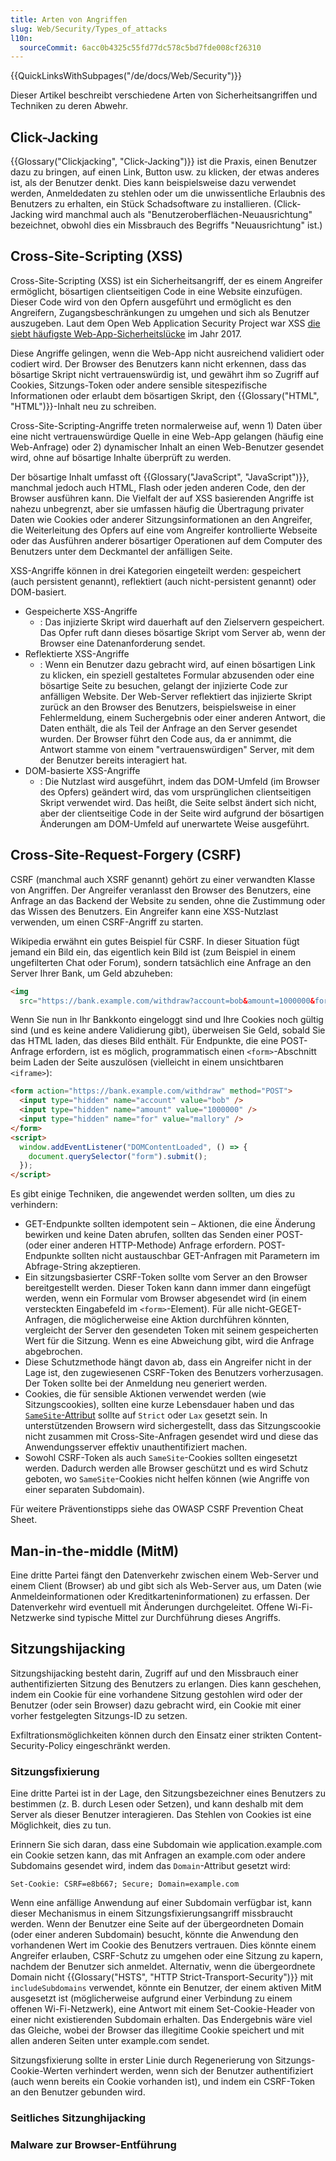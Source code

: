 ```yaml
---
title: Arten von Angriffen
slug: Web/Security/Types_of_attacks
l10n:
  sourceCommit: 6acc0b4325c55fd77dc578c5bd7fde008cf26310
---
```


{{QuickLinksWithSubpages("/de/docs/Web/Security")}}

Dieser Artikel beschreibt verschiedene Arten von Sicherheitsangriffen und Techniken zu deren Abwehr.

## Click-Jacking

{{Glossary("Clickjacking", "Click-Jacking")}} ist die Praxis, einen Benutzer dazu zu bringen, auf einen Link, Button usw. zu klicken, der etwas anderes ist, als der Benutzer denkt. Dies kann beispielsweise dazu verwendet werden, Anmeldedaten zu stehlen oder um die unwissentliche Erlaubnis des Benutzers zu erhalten, ein Stück Schadsoftware zu installieren. (Click-Jacking wird manchmal auch als "Benutzeroberflächen-Neuausrichtung" bezeichnet, obwohl dies ein Missbrauch des Begriffs "Neuausrichtung" ist.)

## Cross-Site-Scripting (XSS)

Cross-Site-Scripting (XSS) ist ein Sicherheitsangriff, der es einem Angreifer ermöglicht, bösartigen clientseitigen Code in eine Website einzufügen. Dieser Code wird von den Opfern ausgeführt und ermöglicht es den Angreifern, Zugangsbeschränkungen zu umgehen und sich als Benutzer auszugeben. Laut dem Open Web Application Security Project war XSS [die siebt häufigste Web-App-Sicherheitslücke](https://owasp.org/www-project-top-ten/2017/Top_10) im Jahr 2017.

Diese Angriffe gelingen, wenn die Web-App nicht ausreichend validiert oder codiert wird. Der Browser des Benutzers kann nicht erkennen, dass das bösartige Skript nicht vertrauenswürdig ist, und gewährt ihm so Zugriff auf Cookies, Sitzungs-Token oder andere sensible sitespezifische Informationen oder erlaubt dem bösartigen Skript, den {{Glossary("HTML", "HTML")}}-Inhalt neu zu schreiben.

Cross-Site-Scripting-Angriffe treten normalerweise auf, wenn 1) Daten über eine nicht vertrauenswürdige Quelle in eine Web-App gelangen (häufig eine Web-Anfrage) oder 2) dynamischer Inhalt an einen Web-Benutzer gesendet wird, ohne auf bösartige Inhalte überprüft zu werden.

Der bösartige Inhalt umfasst oft {{Glossary("JavaScript", "JavaScript")}}, manchmal jedoch auch HTML, Flash oder jeden anderen Code, den der Browser ausführen kann. Die Vielfalt der auf XSS basierenden Angriffe ist nahezu unbegrenzt, aber sie umfassen häufig die Übertragung privater Daten wie Cookies oder anderer Sitzungsinformationen an den Angreifer, die Weiterleitung des Opfers auf eine vom Angreifer kontrollierte Webseite oder das Ausführen anderer bösartiger Operationen auf dem Computer des Benutzers unter dem Deckmantel der anfälligen Seite.

XSS-Angriffe können in drei Kategorien eingeteilt werden: gespeichert (auch persistent genannt), reflektiert (auch nicht-persistent genannt) oder DOM-basiert.

- Gespeicherte XSS-Angriffe
  - : Das injizierte Skript wird dauerhaft auf den Zielservern gespeichert. Das Opfer ruft dann dieses bösartige Skript vom Server ab, wenn der Browser eine Datenanforderung sendet.
- Reflektierte XSS-Angriffe
  - : Wenn ein Benutzer dazu gebracht wird, auf einen bösartigen Link zu klicken, ein speziell gestaltetes Formular abzusenden oder eine bösartige Seite zu besuchen, gelangt der injizierte Code zur anfälligen Website. Der Web-Server reflektiert das injizierte Skript zurück an den Browser des Benutzers, beispielsweise in einer Fehlermeldung, einem Suchergebnis oder einer anderen Antwort, die Daten enthält, die als Teil der Anfrage an den Server gesendet wurden. Der Browser führt den Code aus, da er annimmt, die Antwort stamme von einem "vertrauenswürdigen" Server, mit dem der Benutzer bereits interagiert hat.
- DOM-basierte XSS-Angriffe
  - : Die Nutzlast wird ausgeführt, indem das DOM-Umfeld (im Browser des Opfers) geändert wird, das vom ursprünglichen clientseitigen Skript verwendet wird. Das heißt, die Seite selbst ändert sich nicht, aber der clientseitige Code in der Seite wird aufgrund der bösartigen Änderungen am DOM-Umfeld auf unerwartete Weise ausgeführt.

## Cross-Site-Request-Forgery (CSRF)

CSRF (manchmal auch XSRF genannt) gehört zu einer verwandten Klasse von Angriffen. Der Angreifer veranlasst den Browser des Benutzers, eine Anfrage an das Backend der Website zu senden, ohne die Zustimmung oder das Wissen des Benutzers. Ein Angreifer kann eine XSS-Nutzlast verwenden, um einen CSRF-Angriff zu starten.

Wikipedia erwähnt ein gutes Beispiel für CSRF. In dieser Situation fügt jemand ein Bild ein, das eigentlich kein Bild ist (zum Beispiel in einem ungefilterten Chat oder Forum), sondern tatsächlich eine Anfrage an den Server Ihrer Bank, um Geld abzuheben:

```html
<img
  src="https://bank.example.com/withdraw?account=bob&amount=1000000&for=mallory" />
```

Wenn Sie nun in Ihr Bankkonto eingeloggt sind und Ihre Cookies noch gültig sind (und es keine andere Validierung gibt), überweisen Sie Geld, sobald Sie das HTML laden, das dieses Bild enthält. Für Endpunkte, die eine POST-Anfrage erfordern, ist es möglich, programmatisch einen `<form>`-Abschnitt beim Laden der Seite auszulösen (vielleicht in einem unsichtbaren `<iframe>`):

```html
<form action="https://bank.example.com/withdraw" method="POST">
  <input type="hidden" name="account" value="bob" />
  <input type="hidden" name="amount" value="1000000" />
  <input type="hidden" name="for" value="mallory" />
</form>
<script>
  window.addEventListener("DOMContentLoaded", () => {
    document.querySelector("form").submit();
  });
</script>
```

Es gibt einige Techniken, die angewendet werden sollten, um dies zu verhindern:

- GET-Endpunkte sollten idempotent sein – Aktionen, die eine Änderung bewirken und keine Daten abrufen, sollten das Senden einer POST- (oder einer anderen HTTP-Methode) Anfrage erfordern. POST-Endpunkte sollten nicht austauschbar GET-Anfragen mit Parametern im Abfrage-String akzeptieren.
- Ein sitzungsbasierter CSRF-Token sollte vom Server an den Browser bereitgestellt werden. Dieser Token kann dann immer dann eingefügt werden, wenn ein Formular vom Browser abgesendet wird (in einem versteckten Eingabefeld im `<form>`-Element). Für alle nicht-GEGET-Anfragen, die möglicherweise eine Aktion durchführen könnten, vergleicht der Server den gesendeten Token mit seinem gespeicherten Wert für die Sitzung. Wenn es eine Abweichung gibt, wird die Anfrage abgebrochen.
- Diese Schutzmethode hängt davon ab, dass ein Angreifer nicht in der Lage ist, den zugewiesenen CSRF-Token des Benutzers vorherzusagen. Der Token sollte bei der Anmeldung neu generiert werden.
- Cookies, die für sensible Aktionen verwendet werden (wie Sitzungscookies), sollten eine kurze Lebensdauer haben und das [`SameSite`-Attribut](/de/docs/Web/HTTP/Cookies#controlling_third-party_cookies_with_samesite) sollte auf `Strict` oder `Lax` gesetzt sein. In unterstützenden Browsern wird sichergestellt, dass das Sitzungscookie nicht zusammen mit Cross-Site-Anfragen gesendet wird und diese das Anwendungsserver effektiv unauthentifiziert machen.
- Sowohl CSRF-Token als auch `SameSite`-Cookies sollten eingesetzt werden. Dadurch werden alle Browser geschützt und es wird Schutz geboten, wo `SameSite`-Cookies nicht helfen können (wie Angriffe von einer separaten Subdomain).

Für weitere Präventionstipps siehe das OWASP CSRF Prevention Cheat Sheet.

## Man-in-the-middle (MitM)

Eine dritte Partei fängt den Datenverkehr zwischen einem Web-Server und einem Client (Browser) ab und gibt sich als Web-Server aus, um Daten (wie Anmeldeinformationen oder Kreditkarteninformationen) zu erfassen. Der Datenverkehr wird eventuell mit Änderungen durchgeleitet. Offene Wi-Fi-Netzwerke sind typische Mittel zur Durchführung dieses Angriffs.

## Sitzungshijacking

Sitzungshijacking besteht darin, Zugriff auf und den Missbrauch einer authentifizierten Sitzung des Benutzers zu erlangen. Dies kann geschehen, indem ein Cookie für eine vorhandene Sitzung gestohlen wird oder der Benutzer (oder sein Browser) dazu gebracht wird, ein Cookie mit einer vorher festgelegten Sitzungs-ID zu setzen.

Exfiltrationsmöglichkeiten können durch den Einsatz einer strikten Content-Security-Policy eingeschränkt werden.

### Sitzungsfixierung

Eine dritte Partei ist in der Lage, den Sitzungsbezeichner eines Benutzers zu bestimmen (z. B. durch Lesen oder Setzen), und kann deshalb mit dem Server als dieser Benutzer interagieren. Das Stehlen von Cookies ist eine Möglichkeit, dies zu tun.

Erinnern Sie sich daran, dass eine Subdomain wie application.example.com ein Cookie setzen kann, das mit Anfragen an example.com oder andere Subdomains gesendet wird, indem das `Domain`-Attribut gesetzt wird:

```http
Set-Cookie: CSRF=e8b667; Secure; Domain=example.com
```

Wenn eine anfällige Anwendung auf einer Subdomain verfügbar ist, kann dieser Mechanismus in einem Sitzungsfixierungsangriff missbraucht werden. Wenn der Benutzer eine Seite auf der übergeordneten Domain (oder einer anderen Subdomain) besucht, könnte die Anwendung den vorhandenen Wert im Cookie des Benutzers vertrauen. Dies könnte einem Angreifer erlauben, CSRF-Schutz zu umgehen oder eine Sitzung zu kapern, nachdem der Benutzer sich anmeldet.
Alternativ, wenn die übergeordnete Domain nicht {{Glossary("HSTS", "HTTP Strict-Transport-Security")}} mit `includeSubdomains` verwendet, könnte ein Benutzer, der einem aktiven MitM ausgesetzt ist (möglicherweise aufgrund einer Verbindung zu einem offenen Wi-Fi-Netzwerk), eine Antwort mit einem Set-Cookie-Header von einer nicht existierenden Subdomain erhalten. Das Endergebnis wäre viel das Gleiche, wobei der Browser das illegitime Cookie speichert und mit allen anderen Seiten unter example.com sendet.

Sitzungsfixierung sollte in erster Linie durch Regenerierung von Sitzungs-Cookie-Werten verhindert werden, wenn sich der Benutzer authentifiziert (auch wenn bereits ein Cookie vorhanden ist), und indem ein CSRF-Token an den Benutzer gebunden wird.

### Seitliches Sitzunghijacking

### Malware zur Browser-Entführung
